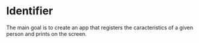# Identifier

The main goal is to create an app that registers the caracteristics of a given
person and prints on the screen.